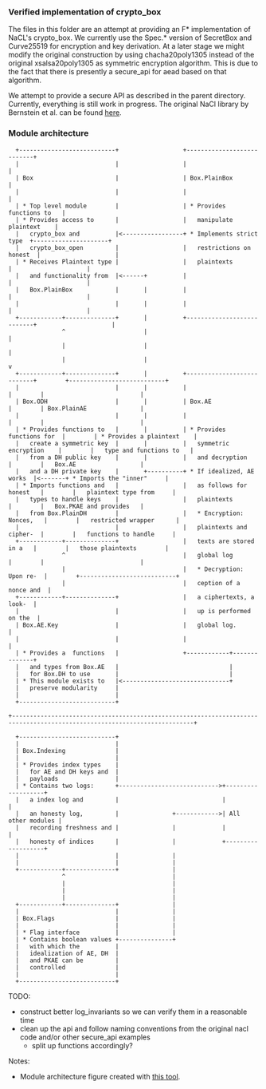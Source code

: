 ### Verified implementation of crypto_box

The files in this folder are an attempt at providing an F\*
implementation of NaCL's crypto_box. We currently use the Spec.*
version of SecretBox and Curve25519 for encryption and key
derivation. At a later stage we might modify the original construction
by using chacha20poly1305 instead of the original xsalsa20poly1305 as
symmetric encryption algorithm.  This is due to the fact that there is
presently a secure_api for aead based on that algorithm.

We attempt to provide a secure API as described in the parent
directory. Currently, everything is still work in progress. The
original NaCl library by Bernstein et al. can be found
[here](https://nacl.cr.yp.to/).

### Module architecture
```
  +---------------------------+                  +---------------------------+
  |                           |                  |                           |
  | Box                       |                  | Box.PlainBox              |
  |                           |                  |                           |
  | * Top level module        |                  | * Provides functions to   |
  | * Provides access to      |                  |   manipulate plaintext    |
  |   crypto_box and          |<-----------------+ * Implements strict type  +---------------------+
  |   crypto_box_open         |                  |   restrictions on honest  |                     |
  | * Receives Plaintext type |                  |   plaintexts              |                     |
  |   and functionality from  |<------+          |                           |                     |
  |   Box.PlainBox            |       |          |                           |                     |
  |                           |       |          |                           |                     |
  +------------+--------------+       |          +---------------------------+                     |
               ^                      |                                                            |
               |                      |                                                            |
               |                      |                                                            v
  +------------+--------------+       |          +---------------------------+        +---------------------------+
  |                           |       |          |                           |        |                           |
  | Box.ODH                   |       |          | Box.AE                    |        | Box.PlainAE               |
  |                           |       |          |                           |        |                           |
  | * Provides functions to   |       |          | * Provides functions for  |        | * Provides a plaintext    |
  |   create a symmetric key  |       |          |   symmetric encryption    |        |   type and functions to   |
  |   from a DH public key    |       |          |   and decryption          |        |   Box.AE                  |
  |   and a DH private key    |       +----------+ * If idealized, AE works  |<-------+ * Imports the "inner"     |
  | * Imports functions and   |                  |   as follows for honest   |        |   plaintext type from     |
  |   types to handle keys    |                  |   plaintexts              |        |   Box.PKAE and provides   |
  |   from Box.PlainDH        |                  |   * Encryption: Nonces,   |        |   restricted wrapper      |
  |                           |                  |   plaintexts and cipher-  |        |   functions to handle     |
  +------------+--------------+                  |   texts are stored in a   |        |   those plaintexts        |
               ^                                 |   global log              |        |                           |
               |                                 |   * Decryption: Upon re-  |        +---------------------------+
               |                                 |   ception of a nonce and  |
  +------------+--------------+                  |   a ciphertexts, a look-  |
  |                           |                  |   up is performed on the  |
  | Box.AE.Key                |                  |   global log.             |
  |                           |                  |                           |
  | * Provides a  functions   |                  +------------+--------------+
  |   and types from Box.AE   |                               |
  |   for Box.DH to use       |                               |
  | * This module exists to   |<------------------------------+
  |   preserve modularity     |
  |                           |
  +---------------------------+

+-------------------------------------------------------------------------------------------------------------------------+

  +---------------------------+
  |                           |
  | Box.Indexing              |
  |                           |
  | * Provides index types    |
  |   for AE and DH keys and  |
  |   payloads                |
  | * Contains two logs:      +---------------------------->+-------------------+
  |   a index log and         |                             |                   |
  |   an honesty log,         |               +------------>| All other modules |
  |   recording freshness and |               |             |                   |
  |   honesty of indices      |               |             +-------------------+
  |                           |               |
  |                           |               |
  +------------+--------------+               |
               ^                              |
               |                              |
               |                              |
               |                              |
  +------------+--------------+               |
  |                           |               |
  | Box.Flags                 |               |
  |                           |               |
  | * Flag interface          |               |
  | * Contains boolean values +---------------+
  |   with which the          |
  |   idealization of AE, DH  |
  |   and PKAE can be         |
  |   controlled              |
  |                           |
  +---------------------------+
```

TODO:
- construct better log_invariants so we can verify them in a reasonable time
- clean up the api and follow naming conventions from the original nacl code and/or other secure_api examples
  - split up functions accordingly?


Notes:
* Module architecture figure created with [this tool](http://asciiflow.com/).
